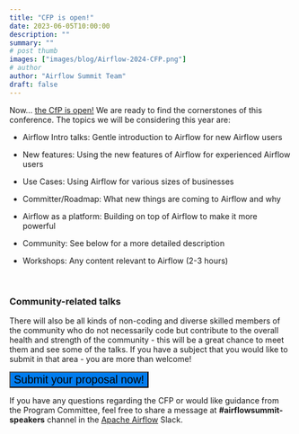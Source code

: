 ```yaml
---
title: "CFP is open!"
date: 2023-06-05T10:00:00
description: ""
summary: ""
# post thumb
images: ["images/blog/Airflow-2024-CFP.png"]
# author
author: "Airflow Summit Team"
draft: false
---
```


Now… [the CfP is open!](https://sessionize.com/airflow-summit-2024/) We are ready to find the cornerstones of this conference. The topics we will be considering this year are: 


* Airflow Intro talks: Gentle introduction to Airflow for new Airflow users

* New features: Using the new features of Airflow for experienced Airflow users

* Use Cases: Using Airflow for various sizes of businesses

* Committer/Roadmap: What new things are coming to Airflow and why

* Airflow as a platform: Building on top of Airflow to make it more powerful

* Community: See below for a more detailed description

* Workshops: Any content relevant to Airflow (2-3 hours)

<br>

### Community-related talks

There will also be all kinds of non-coding and diverse skilled members of the community who do not necessarily code but contribute to the overall health and strength of the community - this will be a great chance to meet them and see some of the talks. If you have a subject that you would like to submit in that area - you are more than welcome!


<a id="hero-button2" href="https://sessionize.com/airflow-summit-2024/" target="_blank" class="mx-4 text-decoration-none">
<button class="btn text-white my-3 btn-rounded mx-auto d-block" style="font-size: 1.4em; background-color:#017CEE;">
Submit your proposal now!</button>
</a>



If you have any questions regarding the CFP or would like guidance from the Program Committee, feel free to share a message at **#airflowsummit-speakers** channel in the [Apache Airflow](https://apache-airflow.slack.com/) Slack.
